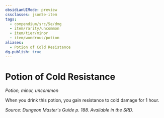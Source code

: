 ```yaml
---
obsidianUIMode: preview
cssclasses: json5e-item
tags:
  - compendium/src/5e/dmg
  - item/rarity/uncommon
  - item/tier/minor
  - item/wondrous/potion
aliases:
  - Potion of Cold Resistance
dg-publish: true
---
```

# Potion of Cold Resistance
*Potion, minor, uncommon*  


When you drink this potion, you gain resistance to cold damage for 1 hour.

*Source: Dungeon Master's Guide p. 188. Available in the SRD.*